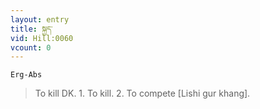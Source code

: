 ```yaml
---
layout: entry
title: སྐྱད་
vid: Hill:0060
vcount: 0
---
```

`Erg-Abs`
> To kill DK\.
 1\.
 To kill\.
 2\.
 To compete [Lishi gur khang]\.

